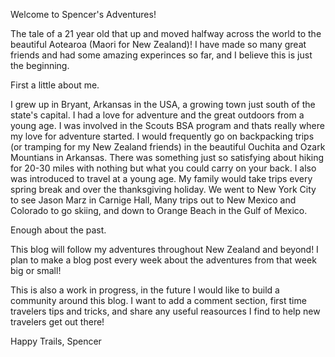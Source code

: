 Welcome to Spencer's Adventures!

The tale of a 21 year old that up and moved halfway across the world to the beautiful Aotearoa (Maori for New Zealand)!
I have made so many great friends and had some amazing experinces so far, and I believe this is just the beginning.

First a little about me. 

I grew up in Bryant, Arkansas in the USA, a growing town just south of the state's capital. I had a love for adventure and the great outdoors from a young age. I was involved in the Scouts BSA program and thats really where my love for adventure started. I would frequently go on backpacking trips (or tramping for my New Zealand friends) in the beautiful Ouchita and Ozark Mountians in Arkansas. There was something just so satisfying about hiking for 20-30 miles with nothing but what you could carry on your back. I also was introduced to travel at a young age. My family would take trips every spring break and over the thanksgiving holiday. We went to New York City to see Jason Marz in Carnige Hall, Many trips out to New Mexico and Colorado to go skiing, and down to Orange Beach in the Gulf of Mexico. 

Enough about the past.

This blog will follow my adventures throughout New Zealand and beyond!
I plan to make a blog post every week about the adventures from that week big or small!

This is also a work in progress, in the future I would like to build a community around this blog. I want to add a comment section, first time travelers tips and tricks, and share any useful reasources I find to help new travelers get out there!


Happy Trails,
Spencer 
